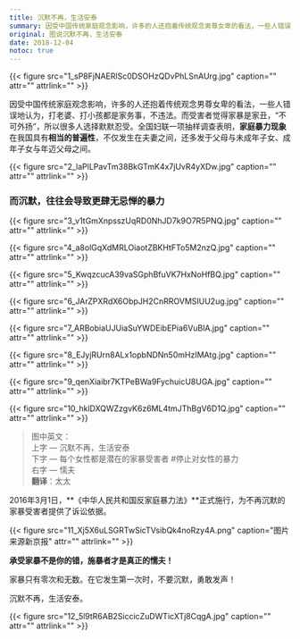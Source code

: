 ```yaml
---
title: 沉默不再，生活安泰
summary: 因受中国传统家庭观念影响，许多的人还抱着传统观念男尊女卑的看法，一些人错误地认为，打老婆、打小孩都是家务事，不违法。而受害者觉得家暴是家丑，“不可外扬”，所以很多人选择默默忍受。全国妇联一项抽样调查表明，家庭暴力现象在我国具有相当的普遍性，不仅发生在夫妻之间，还多发于父母与未成年子女、成年子女与年迈父母之间。
original: 图说沉默不再，生活安泰
date: 2018-12-04
notoc: true
---
```


{{< figure src="1_sP8FjNAERlSc0DSOHzQDvPhLSnAUrg.jpg" caption="" attr="" attrlink="" >}}

因受中国传统家庭观念影响，许多的人还抱着传统观念男尊女卑的看法，一些人错误地认为，打老婆、打小孩都是家务事，不违法。而受害者觉得家暴是家丑，“不可外扬”，所以很多人选择默默忍受。全国妇联一项抽样调查表明，**家庭暴力现象**在我国具有**相当的普遍性**，不仅发生在夫妻之间，还多发于父母与未成年子女、成年子女与年迈父母之间。

{{< figure src="2_laPlLPavTm38BkGTmK4x7jUvR4yXDw.jpg" caption="" attr="" attrlink="" >}}

### 而沉默，往往会导致更肆无忌惮的暴力

{{< figure src="3_v1tGmXnpsszUqRD0NhJD7k9O7R5PNQ.jpg" caption="" attr="" attrlink="" >}}

{{< figure src="4_a8olGqXdMRLOiaotZBKHtFTo5M2nzQ.jpg" caption="" attr="" attrlink="" >}}

{{< figure src="5_KwqzcucA39vaSGphBfuVK7HxNoHfBQ.jpg" caption="" attr="" attrlink="" >}}

{{< figure src="6_JArZPXRdX6ObpJH2CnRROVMSIUU2ug.jpg" caption="" attr="" attrlink="" >}}

{{< figure src="7_ARBobiaUJUiaSuYWDEibEPia6VuBlA.jpg" caption="" attr="" attrlink="" >}}

{{< figure src="8_EJyjRUrn8ALx1opbNDNn50mHzIMAtg.jpg" caption="" attr="" attrlink="" >}}

{{< figure src="9_qenXiaibr7KTPeBWa9FychuicU8UGA.jpg" caption="" attr="" attrlink="" >}}

{{< figure src="10_hklDXQWZzgvK6z6ML4tmJThBgV6D1Q.jpg" caption="" attr="" attrlink="" >}}

> 图中英文：  
> 上字 — 沉默不再，生活安泰  
> 下字 — 每个女性都是潜在的家暴受害者    #停止对女性的暴力  
> 右字 — 懦夫  
> **翻译**：太太  

2016年3月1日，**《中华人民共和国反家庭暴力法》**正式施行，为不再沉默的家暴受害者提供了诉讼依据。

{{< figure src="11_Xj5X6uLSGRTwSicTVsibQk4noRzy4A.png" caption="图片来源新京报" attr="" attrlink="" >}}

**承受家暴不是你的错，施暴者才是真正的懦夫！**

家暴只有零次和无数。在它发生第一次时，不要沉默，勇敢发声！

沉默不再，生活安泰。

{{< figure src="12_5l9tR6AB2SiccicZuDWTicXTj8CqgA.jpg" caption="" attr="" attrlink="" >}}